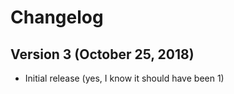 # Changelog

## Version 3 (October 25, 2018)

* Initial release (yes, I know it should have been 1)
